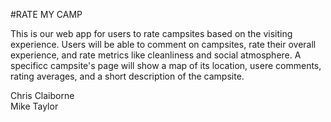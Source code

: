 #RATE MY CAMP

This is our web app for users to rate campsites based on the visiting experience.  Users will be able to comment on campsites, rate their overall experience, and rate metrics like cleanliness and social atmosphere.  A specificc campsite's page will show a map of its location, usere comments, rating averages, and a short description of the campsite.


Chris Claiborne <br />
Mike Taylor
